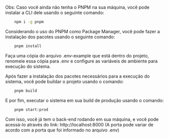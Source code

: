 Obs: Caso você ainda não tenha o PNPM na sua máquina, você pode instalar a CLI dele usando o seguinte comando:

```bash
    npm i -g pnpm
```

Considerando o uso do PNPM como Package Manager, você pode fazer a instalação dos pacotes usando o seguinte comando:

```bash
    pnpm install
``` 

Faça uma cópia do arquivo .env-example que está dentro do projeto, renomeie essa cópia para .env e configure as variáveis de ambiente para execução do sistema.

Após fazer a instalação dos pacotes necessários para a execução do sistema, você pode buildar o projeto usando o comando:

```bash
    pnpm build
```

E por fim, executar o sistema em sua build de produção usando o comando:

```bash
    pnpm start:prod
```

Com isso, você já tem o back-end rodando em sua máquina, e você pode acessá-lo através do link: http://localhost:8000 (A porta pode variar de acordo com a porta que foi informado no arquivo .env)
